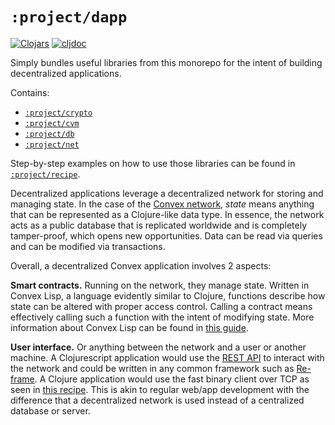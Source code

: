 # `:project/dapp`

[![Clojars](https://img.shields.io/clojars/v/world.convex/dapp.clj.svg)](https://clojars.org/world.convex/dapp.clj)
[![cljdoc](https://cljdoc.org/badge/world.convex/dapp.clj)](https://cljdoc.org/d/world.convex/dapp.clj/CURRENT)

Simply bundles useful libraries from this monorepo for the intent of building decentralized applications.

Contains:

- [`:project/crypto`](../crypto)
- [`:project/cvm`](../cvm)
- [`:project/db`](../db)
- [`:project/net`](../net)

Step-by-step examples on how to use those libraries can be found in [`:project/recipe`](../recipe).

Decentralized applications leverage a decentralized network for storing and managing state. In the case of the
[Convex network](https://convex.world), *state* means anything that can be represented as a Clojure-like data type.
In essence, the network acts as a public database that is replicated worldwide and is completely tamper-proof, which
opens new opportunities. Data can be read via queries and can be modified via transactions.

Overall, a decentralized Convex application involves 2 aspects:

**Smart contracts.** Running on the network, they manage state. Written in Convex Lisp, a language evidently similar
to Clojure, functions describe how state can be altered with proper access control. Calling a contract means effectively
calling such a function with the intent of modifying state. More information about Convex Lisp can be found in
[this guide](https://convex.world/cvm).

**User interface.** Or anything between the network and a user or another machine. A Clojurescript application
would use the [REST API](https://convex.world/tools/rest-api) to interact with the network and could be written
in any common framework such as [Re-frame](https://github.com/day8/re-frame). A Clojure application would use the
fast binary client over TCP as seen in [this recipe](./../recipe/src/clj/main/convex/recipe/client.clj). This is akin
to regular web/app development with the difference that a decentralized network is used instead of a centralized
database or server.
